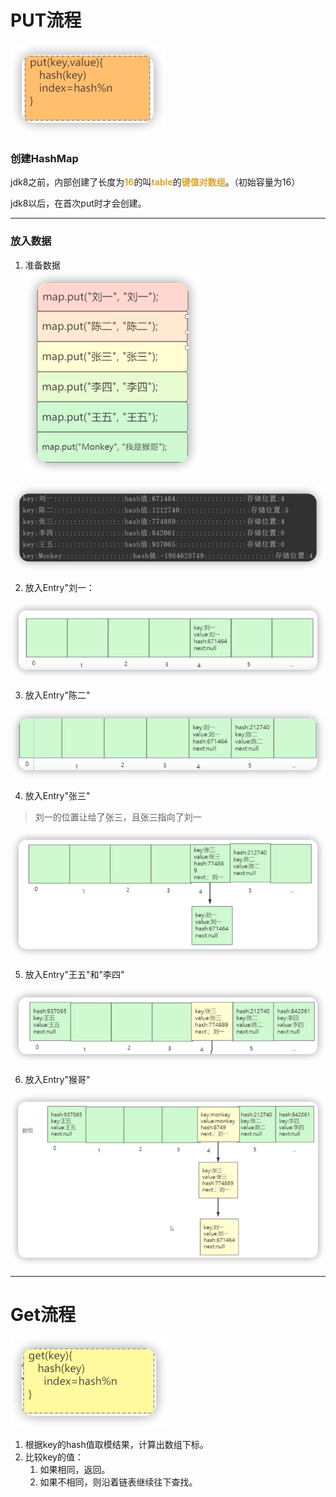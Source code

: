 # PUT流程

![](img/44ef4764.png)

### 创建HashMap
jdk8之前，内部创建了长度为<font color=#dea32c>**16**</font>的叫<font color=#dea32c>**table**</font>的<font color=#dea32c>**键值对数组**</font>。（初始容量为16）

jdk8以后，在首次put时才会创建。

***

### 放入数据

1. 准备数据  
![](img/9b748e4e.png)
   
![](img/fc5a0437.png)

2. 放入Entry"刘一：

![](img/0e5f01ae.png)

3. 放入Entry"陈二"

![](img/f6a1f95d.png)

4. 放入Entry"张三"

> 刘一的位置让给了张三，且张三指向了刘一

![](img/e743ec65.png)

5. 放入Entry"王五"和"李四"

![](img/9929adc6.png)

6. 放入Entry"猴哥"

![](img/23513346.png)

***
# Get流程

![](img/d3251a2e.png)

1. 根据key的hash值取模结果，计算出数组下标。
2. 比较key的值：
   1. 如果相同，返回。
   2. 如果不相同，则沿着链表继续往下查找。
